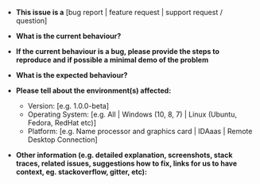 * **This issue is a** [bug report | feature request | support request / question]


* **What is the current behaviour?**



* **If the current behaviour is a bug, please provide the steps to reproduce and if possible a minimal demo of the problem** 



* **What is the expected behaviour?**



* **Please tell about the environment(s) affected:**
  
  - Version: [e.g. 1.0.0-beta]
  - Operating System: [e.g. All | Windows (10, 8, 7) | Linux (Ubuntu, Fedora, RedHat etc)]
  - Platform: [e.g. Name processor and graphics card | IDAaas | Remote Desktop Connection]

  
* **Other information (e.g. detailed explanation, screenshots, stack traces, related issues, suggestions how to fix, links for us to have context, eg. stackoverflow, gitter, etc):**
